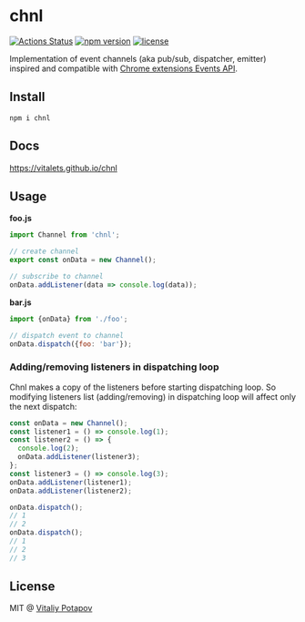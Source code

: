 # chnl
[![Actions Status](https://github.com/vitalets/chnl/workflows/autotests/badge.svg)](https://github.com/vitalets/chnl/actions)
[![npm version](https://badge.fury.io/js/chnl.svg)](https://badge.fury.io/js/chnl)
[![license](https://img.shields.io/npm/l/chnl.svg)](https://www.npmjs.com/package/chnl)

Implementation of event channels (aka pub/sub, dispatcher, emitter) inspired and
compatible with [Chrome extensions Events API](https://developer.chrome.com/extensions/events#type-Event).

## Install
```
npm i chnl
```

## Docs
https://vitalets.github.io/chnl

## Usage
**foo.js**
```js
import Channel from 'chnl';

// create channel
export const onData = new Channel();

// subscribe to channel
onData.addListener(data => console.log(data));
```

**bar.js**
```js
import {onData} from './foo';

// dispatch event to channel
onData.dispatch({foo: 'bar'});
```

### Adding/removing listeners in dispatching loop
Chnl makes a copy of the listeners before starting dispatching loop.
So modifying listeners list (adding/removing) in dispatching loop will affect only the next dispatch:
```js
const onData = new Channel();
const listener1 = () => console.log(1);
const listener2 = () => {
  console.log(2);
  onData.addListener(listener3);
};
const listener3 = () => console.log(3);
onData.addListener(listener1);
onData.addListener(listener2);

onData.dispatch();
// 1
// 2
onData.dispatch();
// 1
// 2
// 3
```

## License
MIT @ [Vitaliy Potapov](https://github.com/vitalets)

